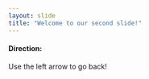 ```yaml
---
layout: slide
title: "Welcome to our second slide!"
---
```

#### Direction:
Use the left arrow to go back!

